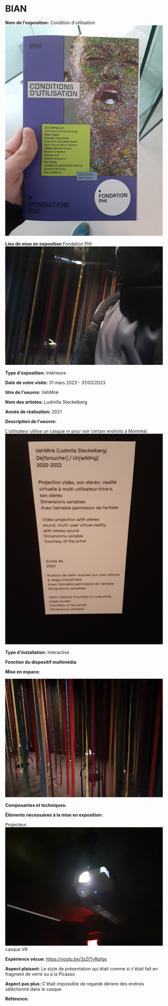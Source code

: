 # BIAN

**Nom de l'exposition:**
Condition d'utilisation
![media/brochure.jpg](media/brochure.jpg)

**Lieu de mise en exposition**
Fondation PHI
![media/devant_visite.jpg](media/devant_visite.jpg)

**Type d'exposition:**
Intérieure

**Date de votre visite:**
31 mars 2023 - 31/03/2023 

**titre de l'oeuvre:**
VahMirè

**Nom des artistes:**
Ludmilla Steckelberg

**Année de réalisation:** 
2021

**Description de l'oeuvre:**

L'utilisateur utilise un casque vr pour voir certain endroits à Montréal.
![media/affiche_visite.jpg](media/affiche_visite.jpg)

**Type d'installation:** Interactive


**Fonction du dispositif multimédia**


**Mise en espace:**

![media/lieu_visite.jpg](media/lieu_visite.jpg)

**Composantes et techniques:**


**Éléments nécessaires à la mise en exposition:**

Projecteur
![media/projecteur_visite.jpg](media/projecteur_visite.jpg)
casque VR

**Expérience vécue:**
https://youtu.be/3zZtTvRpfgs

**Aspect plaisant:**
Le style de présentation qui était comme si c'était fait en fragment de verre ou a la Picasso

**Aspect pas plus:**
C'était impossible de regardé dériere des endrois séléctionné dans le casque

**Référence:**


